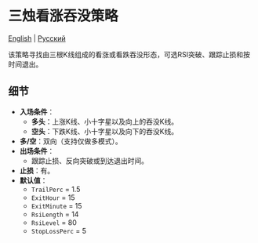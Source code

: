 # 三烛看涨吞没策略
[English](README.md) | [Русский](README_ru.md)

该策略寻找由三根K线组成的看涨或看跌吞没形态，可选RSI突破、跟踪止损和按时间退出。

## 细节

- **入场条件**：
  - **多头**：上涨K线、小十字星以及向上的吞没K线。
  - **空头**：下跌K线、小十字星以及向下的吞没K线。
- **多/空**：双向（支持仅做多模式）。
- **出场条件**：
  - 跟踪止损、反向突破或到达退出时间。
- **止损**：有。
- **默认值**：
  - `TrailPerc` = 1.5
  - `ExitHour` = 15
  - `ExitMinute` = 15
  - `RsiLength` = 14
  - `RsiLevel` = 80
  - `StopLossPerc` = 5
